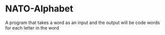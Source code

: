 # NATO-Alphabet
A program that takes a word as an input and the output will be code words for each letter in the word
